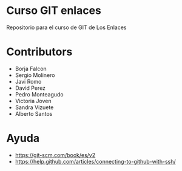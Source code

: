 # Curso GIT enlaces
Repositorio para el curso de GIT de Los Enlaces

# Contributors
* Borja Falcon
* Sergio Molinero
* Javi Romo
* David Perez
* Pedro Monteagudo
* Victoria Joven
* Sandra Vizuete
* Alberto Santos

# Ayuda
* https://git-scm.com/book/es/v2
* https://help.github.com/articles/connecting-to-github-with-ssh/

